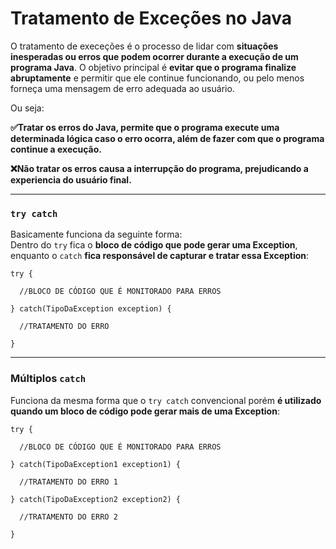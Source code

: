 # Tratamento de Exceções no Java
O tratamento de execeções é o processo de lidar com **situações inesperadas ou erros que podem ocorrer durante a execução de um programa Java**. 
O objetivo principal é **evitar que o programa finalize abruptamente** e permitir que ele continue funcionando, ou pelo menos forneça uma mensagem de erro adequada ao usuário. 

Ou seja:  

**✅Tratar os erros do Java, permite que o programa execute uma determinada lógica caso o erro ocorra, além de fazer com que o programa continue a execução.** 

**❌Não tratar os erros causa a interrupção do programa, prejudicando a experiencia do usuário final.**



---

### `try catch`

Basicamente funciona da seguinte forma:  
Dentro do `try` fica o **bloco de código que pode gerar uma Exception**, enquanto o `catch` **fica responsável de capturar e tratar essa Exception**:

```  
try {

  //BLOCO DE CÓDIGO QUE É MONITORADO PARA ERROS

} catch(TipoDaException exception) {

  //TRATAMENTO DO ERRO

}

```
---

### Múltiplos `catch`  
Funciona da mesma forma que o `try catch` convencional porém **é utilizado quando um bloco de código pode gerar mais de uma Exception**:

```
try {

  //BLOCO DE CÓDIGO QUE É MONITORADO PARA ERROS

} catch(TipoDaException1 exception1) {

  //TRATAMENTO DO ERRO 1

} catch(TipoDaException2 exception2) {

  //TRATAMENTO DO ERRO 2

}
```

